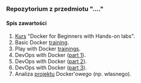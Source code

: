 ### Repozytorium z przedmiotu "...."

#### Spis zawartości
1. [Kurs](01-docker-for-beginners/) "Docker for Beginners with Hands-on labs". 
2. Basic Docker [training](02-basic-docker-trainings/).                          
3. Play with Docker [trainings](03-play-with-docker-trainings/).                    
4. DevOps with Docker ([part 1](04-devops-with-docker-part-1/)).                    
5. DevOps with Docker ([part 2](05-devops-with-docker-part-2/)).                    
6. DevOps with Docker ([part 3](06-devops-with-docker-part-3/)).                    
7. Analiza [projektu](07-own-docker-project/) Docker'owego (np. własnego). 